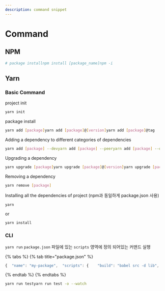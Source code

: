 ```yaml
---
description: command snippet
---
```


# Command

## NPM

```bash
# package installnpm install [package_name]npm -i
```

## Yarn

### Basic Command

project init

```bash
yarn init
```

package install

```bash
yarn add [package]yarn add [package]@[version]yarn add [package]@tag
```

Adding a dependency to different categories of dependencies

```bash
yarn add [package] --devyarn add [package] --peeryarn add [package] --optional
```

Upgrading a dependency

```bash
yarn upgrade [package]yarn upgrade [package]@[version]yarn upgrade [package]@[tag]
```

Removing a dependency

```bash
yarn remove [package]
```

Installing all the dependencies of project \(npm과 동일하게 package.json 사용\)

```bash
yarn
```

or

```bash
yarn install
```

### CLI

`yarn run` `package.json` 파일에 있는 `scripts` 영역에 정의 되어있는 커맨드 실행

{% tabs %}
{% tab title="package.json" %}
```javascript
{  "name": "my-package",  "scripts": {    "build": "babel src -d lib",    "test": "jest"  }}
```
{% endtab %}
{% endtabs %}

```bash
yarn run testyarn run test -o --watch
```

